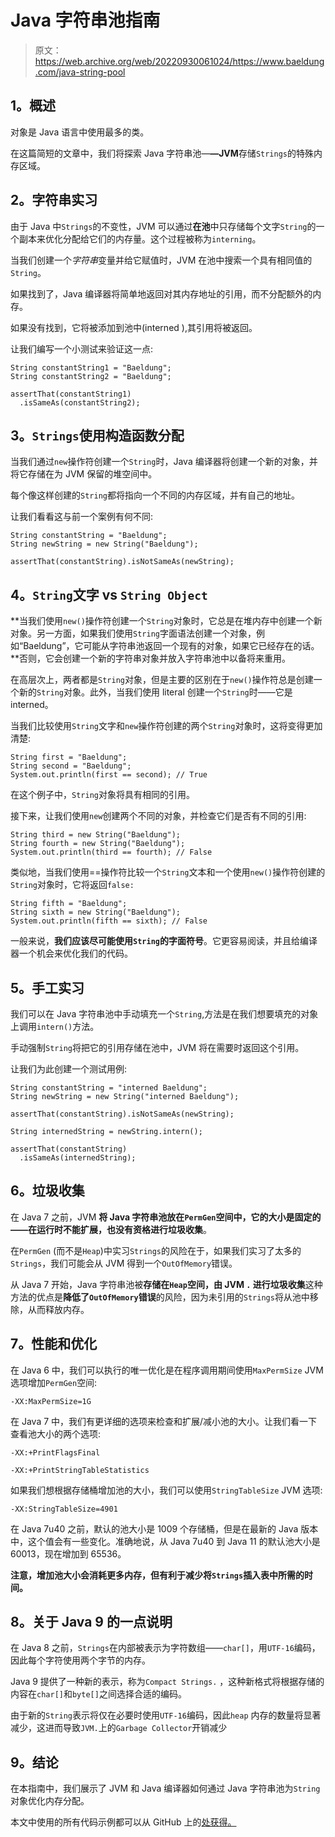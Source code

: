 # Java 字符串池指南

> 原文：<https://web.archive.org/web/20220930061024/https://www.baeldung.com/java-string-pool>

## 1。概述

对象是 Java 语言中使用最多的类。

在这篇简短的文章中，我们将探索 Java 字符串池—**—JVM**存储`Strings`的特殊内存区域。

## 2。字符串实习

由于 Java 中`Strings`的不变性，JVM 可以通过**在池**中只存储每个文字`String`的一个副本来优化分配给它们的内存量。这个过程被称为`interning`。

当我们创建一个*字符串*变量并给它赋值时，JVM 在池中搜索一个具有相同值的`String`。

如果找到了，Java 编译器将简单地返回对其内存地址的引用，而不分配额外的内存。

如果没有找到，它将被添加到池中(interned ),其引用将被返回。

让我们编写一个小测试来验证这一点:

```
String constantString1 = "Baeldung";
String constantString2 = "Baeldung";

assertThat(constantString1)
  .isSameAs(constantString2);
```

## 3。`Strings`使用构造函数分配

当我们通过`new`操作符创建一个`String`时，Java 编译器将创建一个新的对象，并将它存储在为 JVM 保留的堆空间中。

每个像这样创建的`String`都将指向一个不同的内存区域，并有自己的地址。

让我们看看这与前一个案例有何不同:

```
String constantString = "Baeldung";
String newString = new String("Baeldung");

assertThat(constantString).isNotSameAs(newString);
```

## 4。`String`文字 vs `String Object`

**当我们使用`new()`操作符创建一个`String`对象时，它总是在堆内存中创建一个新对象。另一方面，如果我们使用`String`字面语法创建一个对象，例如“Baeldung”，它可能从字符串池返回一个现有的对象，如果它已经存在的话。**否则，它会创建一个新的字符串对象并放入字符串池中以备将来重用。

在高层次上，两者都是`String`对象，但是主要的区别在于`new()`操作符总是创建一个新的`String`对象。此外，当我们使用 literal 创建一个`String`时——它是 interned。

当我们比较使用`String`文字和`new`操作符创建的两个`String`对象时，这将变得更加清楚:

```
String first = "Baeldung"; 
String second = "Baeldung"; 
System.out.println(first == second); // True
```

在这个例子中，`String`对象将具有相同的引用。

接下来，让我们使用`new`创建两个不同的对象，并检查它们是否有不同的引用:

```
String third = new String("Baeldung");
String fourth = new String("Baeldung"); 
System.out.println(third == fourth); // False
```

类似地，当我们使用==操作符比较一个`String`文本和一个使用`new()`操作符创建的`String`对象时，它将返回`false:`

```
String fifth = "Baeldung";
String sixth = new String("Baeldung");
System.out.println(fifth == sixth); // False
```

一般来说，**我们应该尽可能使用`String`的字面符号**。它更容易阅读，并且给编译器一个机会来优化我们的代码。

## 5。手工实习

我们可以在 Java 字符串池中手动填充一个`String`,方法是在我们想要填充的对象上调用`intern()`方法。

手动强制`String`将把它的引用存储在池中，JVM 将在需要时返回这个引用。

让我们为此创建一个测试用例:

```
String constantString = "interned Baeldung";
String newString = new String("interned Baeldung");

assertThat(constantString).isNotSameAs(newString);

String internedString = newString.intern();

assertThat(constantString)
  .isSameAs(internedString);
```

## 6。垃圾收集

在 Java 7 之前，JVM **将 Java 字符串池放在`PermGen`空间中，它的大小是固定的——在运行时不能扩展，也没有资格进行垃圾收集**。

在`PermGen` (而不是`Heap`)中实习`Strings`的风险在于，如果我们实习了太多的`Strings`，我们可能会从 JVM 得到一个`OutOfMemory`错误。

从 Java 7 开始，Java 字符串池被**存储在`Heap`空间，由 JVM `.` 进行垃圾收集**这种方法的优点是**降低了`OutOfMemory`错误**的风险，因为未引用的`Strings`将从池中移除，从而释放内存。

## 7。性能和优化

在 Java 6 中，我们可以执行的唯一优化是在程序调用期间使用`MaxPermSize` JVM 选项增加`PermGen`空间:

```
-XX:MaxPermSize=1G
```

在 Java 7 中，我们有更详细的选项来检查和扩展/减小池的大小。让我们看一下查看池大小的两个选项:

```
-XX:+PrintFlagsFinal
```

```
-XX:+PrintStringTableStatistics
```

如果我们想根据存储桶增加池的大小，我们可以使用`StringTableSize` JVM 选项:

```
-XX:StringTableSize=4901
```

在 Java 7u40 之前，默认的池大小是 1009 个存储桶，但是在最新的 Java 版本中，这个值会有一些变化。准确地说，从 Java 7u40 到 Java 11 的默认池大小是 60013，现在增加到 65536。

**注意，增加池大小会消耗更多内存，但有利于减少将`Strings`插入表中所需的时间。**

## 8。关于 Java 9 的一点说明

在 Java 8 之前，`Strings`在内部被表示为字符数组——`char[]`，用`UTF-16`编码，因此每个字符使用两个字节的内存。

Java 9 提供了一种新的表示，称为`Compact Strings.` ，这种新格式将根据存储的内容在`char[]`和`byte[]`之间选择合适的编码。

由于新的`String`表示将仅在必要时使用`UTF-16`编码，因此`heap` 内存的数量将显著减少，这进而导致`JVM.`上的`Garbage Collector`开销减少

## 9。结论

在本指南中，我们展示了 JVM 和 Java 编译器如何通过 Java 字符串池为`String`对象优化内存分配。

本文中使用的所有代码示例都可以从 GitHub 上的[处获得。](https://web.archive.org/web/20220927081517/https://github.com/eugenp/tutorials/tree/master/core-java-modules/core-java-strings)